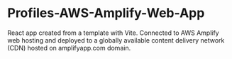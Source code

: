 # Profiles-AWS-Amplify-Web-App
React app created from a template with Vite. Connected to AWS Amplify web hosting and deployed to a globally available content delivery network (CDN) hosted on amplifyapp.com domain. 
